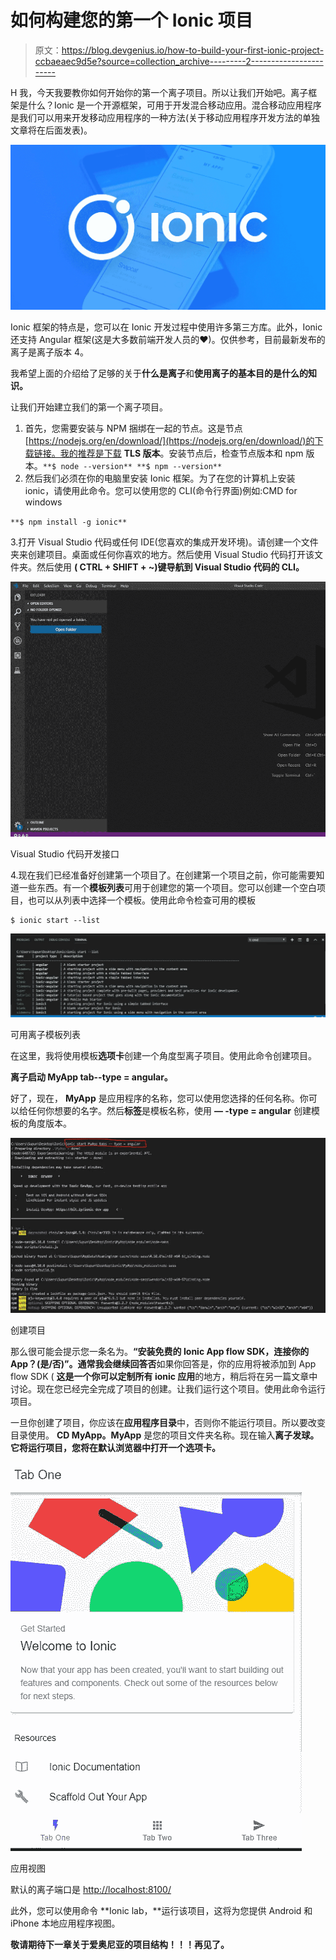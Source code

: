 # 如何构建您的第一个 Ionic 项目

> 原文：<https://blog.devgenius.io/how-to-build-your-first-ionic-project-ccbaeaec9d5e?source=collection_archive---------2----------------------->

H 我，今天我要教你如何开始你的第一个离子项目。所以让我们开始吧。离子框架是什么？Ionic 是一个开源框架，可用于开发混合移动应用。混合移动应用程序是我们可以用来开发移动应用程序的一种方法(关于移动应用程序开发方法的单独文章将在后面发表)。

![](img/405ba7144b4b80f87f9a88bca00bb317.png)

Ionic 框架的特点是，您可以在 Ionic 开发过程中使用许多第三方库。此外，Ionic 还支持 Angular 框架(这是大多数前端开发人员的❤)。仅供参考，目前最新发布的离子是离子版本 4。

我希望上面的介绍给了足够的关于**什么是离子**和**使用离子的基本目的是什么的知识。**

让我们开始建立我们的第一个离子项目。

1.  首先，您需要安装与 NPM 捆绑在一起的节点。这是节点[https://nodejs.org/en/download/](https://nodejs.org/en/download/)的下载链接。我的推荐是下载 **TLS 版本**。安装节点后，检查节点版本和 npm 版本。`**$ node --version**
    **$ npm --version**`
2.  然后我们必须在你的电脑里安装 Ionic 框架。为了在您的计算机上安装 ionic，请使用此命令。您可以使用您的 CLI(命令行界面)例如:CMD for windows

`**$ npm install -g ionic**`

3.打开 Visual Studio 代码或任何 IDE(您喜欢的集成开发环境)。请创建一个文件夹来创建项目。桌面或任何你喜欢的地方。然后使用 Visual Studio 代码打开该文件夹。然后使用 **( CTRL + SHIFT + ~)键导航到 Visual Studio 代码的 CLI。**

![](img/8f2af6aa929067ac6a6a2680ec7f9c18.png)

Visual Studio 代码开发接口

4.现在我们已经准备好创建第一个项目了。在创建第一个项目之前，你可能需要知道一些东西。有一个**模板列表**可用于创建您的第一个项目。您可以创建一个空白项目，也可以从列表中选择一个模板。使用此命令检查可用的模板

```
$ ionic start --list
```

![](img/afc6534379d5d19bd246c3ee4f683ee7.png)

可用离子模板列表

在这里，我将使用模板**选项卡**创建一个角度型离子项目。使用此命令创建项目。

**离子启动 MyApp tab--type = angular。**

好了，现在， **MyApp** 是应用程序的名称，您可以使用您选择的任何名称。你可以给任何你想要的名字。然后**标签**是模板名称，使用 **— -type = angular** 创建模板的角度版本。

![](img/0b5d6819ab86e4f81dbecf9e0b289687.png)

创建项目

那么很可能会提示您一条名为。**“安装免费的 Ionic App flow SDK，连接你的 App？(是/否)”。**通常我会继续回答**否**如果你回答是，你的应用将被添加到 App flow SDK ( **这是一个你可以定制所有 ionic 应用**的地方，稍后将在另一篇文章中讨论。现在您已经完全完成了项目的创建。让我们运行这个项目。使用此命令运行项目。

一旦你创建了项目，你应该在**应用程序目录**中，否则你不能运行项目。所以要改变目录使用。 **CD MyApp。MyApp** 是您的项目文件夹名称。现在输入**离子发球。**它将运行项目，您将在默认浏览器中打开一个**选项卡。**

![](img/f50fc7d5d0b87d71114c248cb7c77628.png)

应用视图

默认的离子端口是 [http://localhost:8100/](http://localhost:8100/tabs/tab1)

此外，您可以使用命令 **Ionic lab，**运行该项目，这将为您提供 Android 和 iPhone 本地应用程序视图。

**敬请期待下一章关于爱奥尼亚的项目结构！！！再见了。**